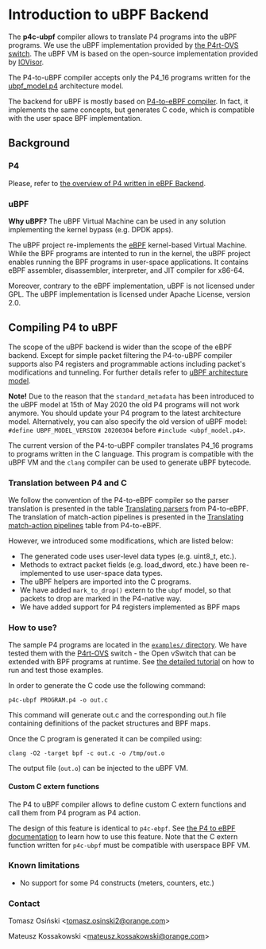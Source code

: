 # Introduction to uBPF Backend

The **p4c-ubpf** compiler allows to translate P4 programs into the uBPF programs. We use the uBPF implementation provided 
by [the P4rt-OVS switch](https://github.com/Orange-OpenSource/p4rt-ovs). The uBPF VM is based on the
open-source implementation provided by [IOVisor](https://github.com/iovisor/ubpf).

The P4-to-uBPF compiler accepts only the P4_16 programs written for the [ubpf_model.p4](../ubpf/p4include/ubpf_model.p4) architecture model.

The backend for uBPF is mostly based on [P4-to-eBPF compiler](../ebpf/README.md). In fact, it implements the same concepts, but
generates C code, which is compatible with the user space BPF implementation. 

## Background

### P4

Please, refer to [the overview of P4 written in eBPF Backend](../ebpf#p4).

### uBPF

**Why uBPF?** The uBPF Virtual Machine can be used in any solution implementing the kernel bypass (e.g. DPDK apps).

The uBPF project re-implements the [eBPF](../ebpf#ebpf) kernel-based Virtual Machine. While the BPF programs are 
intented to run in the kernel, the uBPF project enables running the BPF programs in user-space applications. It contains 
eBPF assembler, disassembler, interpreter, and JIT compiler for x86-64.

Moreover, contrary to the eBPF implementation, uBPF is not licensed under GPL. The uBPF implementation is licensed under
Apache License, version 2.0. 

## Compiling P4 to uBPF

The scope of the uBPF backend is wider than the scope of the eBPF backend. Except for simple packet filtering the 
P4-to-uBPF compiler supports also P4 registers and programmable actions including packet's modifications and tunneling. For further details
refer to [uBPF architecture model](p4include/ubpf_model.p4).

**Note!** Due to the reason that the `standard_metadata` has been introduced to the uBPF model at 15th of May 2020 the old P4 programs
will not work anymore. You should update your P4 program to the latest architecture model. Alternatively, you can also specify the old version of uBPF model:
`#define UBPF_MODEL_VERSION 20200304` before `#include <ubpf_model.p4>`. 

The current version of the P4-to-uBPF compiler translates P4_16 programs to programs written in the C language. This
program is compatible with the uBPF VM and the `clang` compiler can be used to generate uBPF bytecode.

### Translation between P4 and C

We follow the convention of the P4-to-eBPF compiler so the parser translation is presented in the table 
[Translating parsers](../ebpf#translating-parsers) from P4-to-eBPF. The translation of match-action pipelines is presented
in the [Translating match-action pipelines](../ebpf#translating-match-action-pipelines) table from P4-to-eBPF.

However, we introduced some modifications, which are listed below:

* The generated code uses user-level data types (e.g. uint8_t, etc.). 
* Methods to extract packet fields (e.g. load_dword, etc.) have been re-implemented to use user-space data types.
* The uBPF helpers are imported into the C programs.
* We have added `mark_to_drop()` extern to the `ubpf` model, so that packets to drop are marked in the P4-native way.
* We have added support for P4 registers implemented as BPF maps

### How to use?

The sample P4 programs are located in the [`examples/` directory](./examples). We have tested them with the [P4rt-OVS](https://github.com/Orange-OpenSource/p4rt-ovs) switch - 
the Open vSwitch that can be extended with BPF programs at runtime. See [the detailed tutorial](./docs/EXAMPLES.md) on how to run and test those examples.

In order to generate the C code use the following command:

`p4c-ubpf PROGRAM.p4 -o out.c`

This command will generate out.c and the corresponding out.h file containing definitions of the packet structures and BPF maps.

Once the C program is generated it can be compiled using:

`clang -O2 -target bpf -c out.c -o /tmp/out.o`

The output file (`out.o`) can be injected to the uBPF VM. 

#### Custom C extern functions

The P4 to uBPF compiler allows to define custom C extern functions and call them from P4 program as P4 action.

The design of this feature is identical to `p4c-ebpf`. See [the P4 to eBPF documentation](../ebpf/README.md#how-to-inject-custom-extern-function-to-the-generated-ebpf-program) 
to learn how to use this feature. Note that the C extern function written for `p4c-ubpf` must be compatible with userspace BPF VM.

### Known limitations

* No support for some P4 constructs (meters, counters, etc.)

### Contact

Tomasz Osiński &lt;tomasz.osinski2@orange.com&gt;

Mateusz Kossakowski &lt;mateusz.kossakowski@orange.com&gt;





